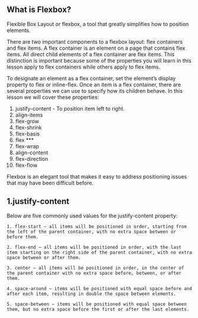 ## What is Flexbox?

Flexible Box Layout or flexbox, a tool that greatly simplifies how to position elements.

There are two important components to a flexbox layout: flex containers and flex items. A flex container is an element on a page that contains flex items. All direct child elements of a flex container are flex items. This distinction is important because some of the properties you will learn in this lesson apply to flex containers while others apply to flex items.

To designate an element as a flex container, set the element’s display property to flex or inline-flex. Once an item is a flex container, there are several properties we can use to specify how its children behave. In this lesson we will cover these properties:

1.  justify-content - To position item left to right.
2.  align-items
3.  flex-grow
4.  flex-shrink
5.  flex-basis
6.  flex \*\*\*
7.  flex-wrap
8.  align-content
9.  flex-direction
10. flex-flow

Flexbox is an elegant tool that makes it easy to address positioning issues that may have been difficult before.

## 1.justify-content

Below are five commonly used values for the justify-content property:

    1. flex-start — all items will be positioned in order, starting from the left of the parent container, with no extra space between or before them.

    2. flex-end — all items will be positioned in order, with the last item starting on the right side of the parent container, with no extra space between or after them.

    3. center — all items will be positioned in order, in the center of the parent container with no extra space before, between, or after them.

    4. space-around — items will be positioned with equal space before and after each item, resulting in double the space between elements.

    5. space-between — items will be positioned with equal space between them, but no extra space before the first or after the last elements.
